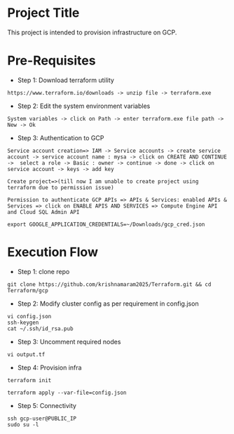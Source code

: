 Project Title
=====================
This project is intended to provision infrastructure on GCP.

Pre-Requisites
============================
* Step 1: Download terraform utility
```
https://www.terraform.io/downloads -> unzip file -> terraform.exe
```
* Step 2: Edit the system environment variables
```
System variables -> click on Path -> enter terraform.exe file path -> New -> Ok 
```
* Step 3: Authentication to GCP
 ```
Service account creation=> IAM -> Service accounts -> create service account -> service account name : mysa -> click on CREATE AND CONTINUE ->  select a role -> Basic : owner -> continue -> done -> click on service account -> keys -> add key
```
```
Create project=>(till now I am unable to create project using terraform due to permission issue)
```
```
Permission to authenticate GCP APIs => APIs & Services: enabled APIs & Services => click on ENABLE APIS AND SERVICES => Compute Engine API and Cloud SQL Admin API
```
```
export GOOGLE_APPLICATION_CREDENTIALS=~/Downloads/gcp_cred.json
```
# Execution Flow

* Step 1: clone repo
```
git clone https://github.com/krishnamaram2025/Terraform.git && cd Terraform/gcp
```
* Step 2: Modify cluster config as per requirement in config.json
```
vi config.json
ssh-keygen
cat ~/.ssh/id_rsa.pub
```
* Step 3:  Uncomment required nodes
```
vi output.tf 
```
* Step 4: Provision infra
```
terraform init
```
```
terraform apply --var-file=config.json
```
* Step 5: Connectivity
```
ssh gcp-user@PUBLIC_IP
sudo su -l
```
